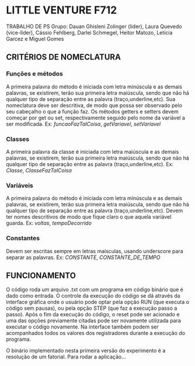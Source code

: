 # LITTLE VENTURE F712
TRABALHO DE PS
Grupo: Dauan Ghisleni Zolinger (líder), Laura Quevedo (vice-líder), Cássio Fehlberg, Darlei Schmegel, Heitor Matozo, Letícia Garcez e Miguel Gomes

## CRITÉRIOS DE NOMECLATURA

   ### Funções e métodos
   A primeira palavra do método é iniciada com letra minúscula e as demais palavras, se existirem, terão sua primeira letra maiúscula, sendo que não há qualquer tipo de separação entre as palavra (traço,underline,etc). Sua nomeclatura deve ser descritiva, de modo que possa ser observado pelo seu cabeçalho o que a função faz. Os métodos getters e setters devem começar por get ou set, respectivamente seguido pelo nome da variável a ser modificada.
   Ex: *funcaoFazTalCoisa*, *getVariavel*, *setVariavel*
   
   ### Classes
   A primeira palavra da classe é iniciada com letra maiúscula e as demais palavras, se existirem, terão sua primeira letra maiúscula, sendo que não há qualquer tipo de separação entre as palavra (traço,underline,etc).
   Ex: *Classe*, *ClasseFazTalCoisa*

   ### Variáveis
   A primeira palavra do método é iniciada com letra minúscula e as demais palavras, se existirem, terão sua primeira letra maiúscula, sendo que não há qualquer tipo de separação entre as palavra (traço,underline,etc). Devem ter nomes descritivos de modo que fique claro o que aquela variável guarda.
   Ex: *voltas*, *tempoDecorrido*

   ### Constantes 
   Devem ser escritas sempre em letras maísculas, usando underscore para separar as palavras.
   Ex: *CONSTANTE*, *CONSTANTE_DE_TEMPO*

## FUNCIONAMENTO
   
   O código roda um arquivo .txt com um programa em código binário que é dado como entrada. O controle da execução do código se dá através da interface gráfica onde o usuário pode optar pela opção RUN (que executa o código sem pausas), ou pela opção STEP (que faz a execução passo a passo). Após o fim da execução do código, o reset pode ser acionado e uma das opções previamente citadas pode ser novamente utilizada para executar o código novamente. Na interface também podem ser acompanhados todos os valores dos registradores durante a execução do programa.
   
   O binário implementado nesta primeira versão do experimento é a resolução de um fatorial. Para rodar a aplicação...


